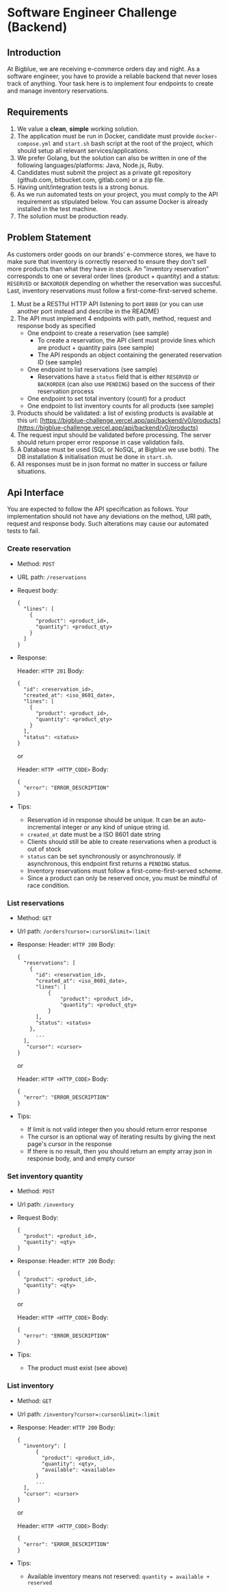 # **Software Engineer Challenge (Backend)**

## **Introduction**

At Bigblue, we are receiving e-commerce orders day and night. As a software engineer, you have to provide a reliable backend that never loses track of anything. Your task here is to implement four endpoints to create and manage inventory reservations.

## **Requirements**

1. We value a **clean**, **simple** working solution.
2. The application must be run in Docker, candidate must provide `docker-compose.yml` and `start.sh` bash script at the root of the project, which should setup all relevant services/applications.
3. We prefer Golang, but the solution can also be written in one of the following languages/platforms: Java, Node.js, Ruby.
4. Candidates must submit the project as a private git repository (github.com, bitbucket.com, gitlab.com) or a zip file.
5. Having unit/integration tests is a strong bonus.
6. As we run automated tests on your project, you must comply to the API requirement as stipulated below. You can assume Docker is already installed in the test machine.
7. The solution must be production ready.

## **Problem Statement**

As customers order goods on our brands' e-commerce stores, we have to make sure that inventory is correctly reserved to ensure they don't sell more products than what they have in stock. An "inventory reservation" corresponds to one or several order lines (product + quantity) and a status: `RESERVED` or `BACKORDER` depending on whether the reservation was succesful. Last, inventory reservations must follow a first-come-first-served scheme.

1. Must be a RESTful HTTP API listening to port `8080` (or you can use another port instead and describe in the README)
2. The API must implement 4 endpoints with path, method, request and response body as specified
   - One endpoint to create a reservation (see sample)
     - To create a reservation, the API client must provide lines which are product + quantity pairs (see sample)
     - The API responds an object containing the generated reservation ID (see sample)
   - One endpoint to list reservations (see sample)
     - Reservations have a `status` field that is either `RESERVED` or `BACKORDER` (can also use `PENDING`) based on the success of their reservation process
   - One endpoint to set total inventory (count) for a product
   - One endpoint to list inventory counts for all products (see sample)
3. Products should be validated: a list of existing products is available at this url: [https://bigblue-challenge.vercel.app/api/backend/v0/products](https://bigblue-challenge.vercel.app/api/backend/v0/products)
4. The request input should be validated before processing. The server should return proper error response in case validation fails.
5. A Database must be used (SQL or NoSQL, at Bigblue we use both). The DB installation & initialisation must be done in `start.sh`.
6. All responses must be in json format no matter in success or failure situations.

## **Api Interface**

You are expected to follow the API specification as follows. Your implementation should not have any deviations on the method, URI path, request and response body. Such alterations may cause our automated tests to fail.

### Create reservation

- Method: `POST`
- URL path: `/reservations`
- Request body:

      {
        "lines": [
          {
            "product": <product_id>,
            "quantity": <product_qty>
          }
        ]
      }

- Response:

  Header: `HTTP 201` Body:

      {
        "id": <reservation_id>,
        "created_at": <iso_8601_date>,
        "lines": [
          {
            "product": <product_id>,
            "quantity": <product_qty>
          }
        ],
        "status": <status>
      }

  or

  Header: `HTTP <HTTP_CODE>` Body:

      {
        "error": "ERROR_DESCRIPTION"
      }

- Tips:
  - Reservation id in response should be unique. It can be an auto-incremental integer or any kind of unique string id.
  - `created_at` date must be a ISO 8601 date string
  - Clients should still be able to create reservations when a product is out of stock
  - `status` can be set synchronously or asynchronously. If asynchronous, this endpoint first returns a `PENDING` status.
  - Inventory reservations must follow a first-come-first-served scheme.
  - Since a product can only be reserved once, you must be mindful of race condition.

### **List reservations**

- Method: `GET`
- Url path: `/orders?cursor=:cursor&limit=:limit`
- Response: Header: `HTTP 200` Body:

      {
        "reservations": [
          {
            "id": <reservation_id>,
            "created_at": <iso_8601_date>,
            "lines": [
                {
                    "product": <product_id>,
                    "quantity": <product_qty>
                }
            ],
            "status": <status>
          },
            ...
        ],
         "cursor": <cursor>
      }

  or

  Header: `HTTP <HTTP_CODE>` Body:

      {
        "error": "ERROR_DESCRIPTION"
      }

- Tips:
  - If limit is not valid integer then you should return error response
  - The cursor is an optional way of iterating results by giving the next page's cursor in the response
  - If there is no result, then you should return an empty array json in response body, and and empty cursor

### Set inventory quantity

- Method: `POST`
- Url path: `/inventory`
- Request Body:

      {
        "product": <product_id>,
        "quantity": <qty>
      }

- Response: Header: `HTTP 200` Body:

      {
        "product": <product_id>,
        "quantity": <qty>
      }

  or

  Header: `HTTP <HTTP_CODE>` Body:

      {
        "error": "ERROR_DESCRIPTION"
      }

- Tips:
  - The product must exist (see above)

### List inventory

- Method: `GET`
- Url path: `/inventory?cursor=:cursor&limit=:limit`
- Response: Header: `HTTP 200` Body:

      {
        "inventory": [
            {
              "product": <product_id>,
              "quantity": <qty>,
              "available": <available>
            }
            ...
        ],
        "cursor": <cursor>
      }

  or

  Header: `HTTP <HTTP_CODE>` Body:

      {
        "error": "ERROR_DESCRIPTION"
      }

- Tips:
  - Available inventory means not reserved: `quantity = available + reserved`
